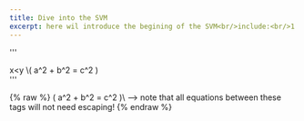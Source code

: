 ```yaml
---
title: Dive into the SVM
excerpt: here wil introduce the begining of the SVM<br/>include:<br/>1.
---
```


'''

x<y
\\( a^2 + b^2 = c^2 )\
'''



 {% raw %}
 \( a^2 + b^2 = c^2 )\ --> note that all equations between these tags will not need escaping! 
 {% endraw %}
